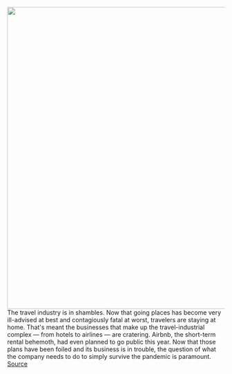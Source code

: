 <img src='https://cdn.vox-cdn.com/thumbor/V9_URZ_CR3_tIszYabL7961k7vk=/0x0:4000x2670/1200x800/filters:focal(1812x1090:2452x1730)/cdn.vox-cdn.com/uploads/chorus_image/image/66696380/1208943691.jpg.0.jpg' width='700px' /><br/>
The travel industry is in shambles. Now that going places has become very ill-advised at best and contagiously fatal at worst, travelers are staying at home. That's meant the businesses that make up the travel-industrial complex — from hotels to airlines — are cratering. Airbnb, the short-term rental behemoth, had even planned to go public this year. Now that those plans have been foiled and its business is in trouble, the question of what the company needs to do to simply survive the pandemic is paramount.
<a href='https://www.theverge.com/2020/4/23/21232769/airbnb-bloomberg-businessweek-chesky-venture-capital'> Source <a/>